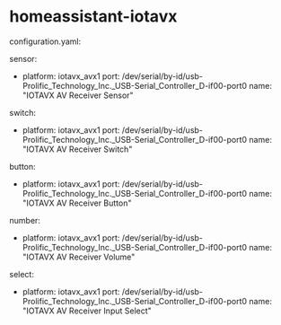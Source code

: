 # homeassistant-iotavx

configuration.yaml:

sensor:
  - platform: iotavx_avx1
    port: /dev/serial/by-id/usb-Prolific_Technology_Inc._USB-Serial_Controller_D-if00-port0
    name: "IOTAVX AV Receiver Sensor" 

switch:
  - platform: iotavx_avx1
    port: /dev/serial/by-id/usb-Prolific_Technology_Inc._USB-Serial_Controller_D-if00-port0
    name: "IOTAVX AV Receiver Switch"

button:
  - platform: iotavx_avx1
    port: /dev/serial/by-id/usb-Prolific_Technology_Inc._USB-Serial_Controller_D-if00-port0
    name: "IOTAVX AV Receiver Button"

number:
  - platform: iotavx_avx1
    port: /dev/serial/by-id/usb-Prolific_Technology_Inc._USB-Serial_Controller_D-if00-port0
    name: "IOTAVX AV Receiver Volume"

select:
  - platform: iotavx_avx1
    port: /dev/serial/by-id/usb-Prolific_Technology_Inc._USB-Serial_Controller_D-if00-port0
    name: "IOTAVX AV Receiver Input Select"
